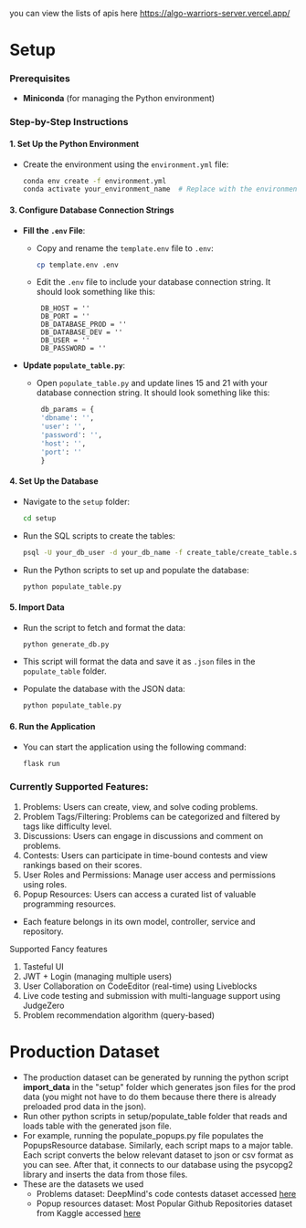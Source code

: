 you can view the lists of apis here https://algo-warriors-server.vercel.app/

# Setup

### Prerequisites
- **Miniconda** (for managing the Python environment)

### Step-by-Step Instructions

#### 1. **Set Up the Python Environment**
   - Create the environment using the `environment.yml` file:
     ```bash
     conda env create -f environment.yml
     conda activate your_environment_name  # Replace with the environment name specified in environment.yml
     ```

#### 3. **Configure Database Connection Strings**
   - **Fill the `.env` File**:
     - Copy and rename the `template.env` file to `.env`:
       ```bash
       cp template.env .env
       ```
     - Edit the `.env` file to include your database connection string. It should look something like this:
       ```
        DB_HOST = ''
        DB_PORT = ''
        DB_DATABASE_PROD = ''
        DB_DATABASE_DEV = ''
        DB_USER = ''
        DB_PASSWORD = ''
        ```

   - **Update `populate_table.py`**:
     - Open `populate_table.py` and update lines 15 and 21 with your database connection string. It should look something like this:
       ```python
        db_params = {
        'dbname': '',
        'user': '',
        'password': '',
        'host': '',
        'port': ''
        }
       ```

#### 4. **Set Up the Database**
   - Navigate to the `setup` folder:
     ```bash
     cd setup
     ```

   - Run the SQL scripts to create the tables:
     ```bash
     psql -U your_db_user -d your_db_name -f create_table/create_table.sql
     ```

   - Run the Python scripts to set up and populate the database:
     ```bash
     python populate_table.py
     ```

#### 5. **Import Data**
   - Run the script to fetch and format the data:
     ```bash
     python generate_db.py
     ```
   - This script will format the data and save it as `.json` files in the `populate_table` folder.

   - Populate the database with the JSON data:
     ```bash
     python populate_table.py
     ```

#### 6. **Run the Application**
   - You can start the application using the following command:
     ```bash
     flask run
     ```

### Currently Supported Features:
1. Problems: Users can create, view, and solve coding problems.
2. Problem Tags/Filtering: Problems can be categorized and filtered by tags like difficulty level.
3. Discussions: Users can engage in discussions and comment on problems.
4. Contests: Users can participate in time-bound contests and view rankings based on their scores.
5. User Roles and Permissions: Manage user access and permissions using roles.
6. Popup Resources: Users can access a curated list of valuable programming resources.
- Each feature belongs in its own model, controller, service and repository.

Supported Fancy features
1. Tasteful UI
2. JWT + Login (managing multiple users)
3. User Collaboration on CodeEditor (real-time) using Liveblocks 
4. Live code testing and submission with multi-language support using JudgeZero
5. Problem recommendation algorithm (query-based)


# Production Dataset
- The production dataset can be generated by running the python script **import_data** in the "setup" folder which generates json files for the prod data (you might not have to do them because there there is already preloaded prod data in the json).
- Run other python scripts in setup/populate_table folder that reads and loads table with the generated json file.
- For example, running the populate_popups.py file populates the PopupsResource database. Similarly, each script maps to a major table. Each script converts the below relevant dataset to json or csv format as you can see. After that, it connects to our database using the psycopg2 library and inserts the data from those files.
- These are the datasets we used
   - Problems dataset: DeepMind's code contests dataset accessed [here](https://huggingface.co/datasets/deepmind/code_contests)
   - Popup resources dataset: Most Popular Github Repositories dataset from Kaggle accessed [here](https://www.kaggle.com/datasets/donbarbos/github-repos)




